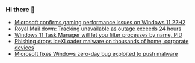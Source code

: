 ### Hi there 👋

<!--START_SECTION:feed-->
* [Microsoft confirms gaming performance issues on Windows 11 22H2](https://www.bleepingcomputer.com/news/security/microsoft-confirms-gaming-performance-issues-on-windows-11-22h2/)
* [Royal Mail down: Tracking unavailable as outage exceeds 24 hours](https://www.bleepingcomputer.com/news/security/royal-mail-down-tracking-unavailable-as-outage-exceeds-24-hours/)
* [Windows 11 Task Manager will let you filter processes by name, PID](https://www.bleepingcomputer.com/news/microsoft/windows-11-task-manager-will-let-you-filter-processes-by-name-pid/)
* [Phishing drops IceXLoader malware on thousands of home, corporate devices](https://www.bleepingcomputer.com/news/security/phishing-drops-icexloader-malware-on-thousands-of-home-corporate-devices/)
* [Microsoft fixes Windows zero-day bug exploited to push malware](https://www.bleepingcomputer.com/news/microsoft/microsoft-fixes-windows-zero-day-bug-exploited-to-push-malware/)
<!--END_SECTION:feed-->

<!--
**frankenk/frankenk** is a ✨ _special_ ✨ repository because its `README.md` (this file) appears on your GitHub profile.

Here are some ideas to get you started:

- 🔭 I’m currently working on ...
- 🌱 I’m currently learning ...
- 👯 I’m looking to collaborate on ...
- 🤔 I’m looking for help with ...
- 💬 Ask me about ...
- 📫 How to reach me: ...
- 😄 Pronouns: ...
- ⚡ Fun fact: ...
-->



